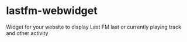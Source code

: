 # lastfm-webwidget
Widget for your website to display Last FM last or currently playing track and other activity
